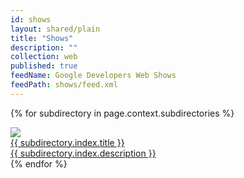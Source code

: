 ```yaml
---
id: shows
layout: shared/plain
title: "Shows"
description: ""
collection: web
published: true
feedName: Google Developers Web Shows
feedPath: shows/feed.xml
---
```


{% for subdirectory in page.context.subdirectories %}
  <div class="show-index-item">
    <div class="show-index-item__img">
      <a href="{{subdirectory.index.relative_url}}">
        <img class="showindex__rect-img" src="{{site.WFBaseUrl}}/shows/imgs/{{subdirectory.index.key-img}}" />
      </a>
    </div>
    <div class="show-index-item__info">
      <div class="show-index-item__title">
        <a href="{{subdirectory.index.relative_url}}">{{ subdirectory.index.title }}</a>
      </div>
      <div class="show-index-item__description">
        <a href="{{subdirectory.index.relative_url}}">{{ subdirectory.index.description }}</a>
      </div>
    </div>
  </div>
{% endfor %}
